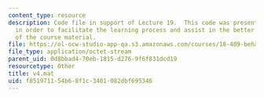 ```yaml
---
content_type: resource
description: Code file in support of Lecture 19.  This code was presented by the professor
  in order to facilitate the learning process and assist in the better understanding
  of the course material.
file: https://ol-ocw-studio-app-qa.s3.amazonaws.com/courses/18-409-behavior-of-algorithms-spring-2002/f851971154b68f1c3401082dbf695346_v4.mat
file_type: application/octet-stream
parent_uid: 0d8bbad4-70eb-1815-d276-9f6f831dcd19
resourcetype: Other
title: v4.mat
uid: f8519711-54b6-8f1c-3401-082dbf695346
---
```

